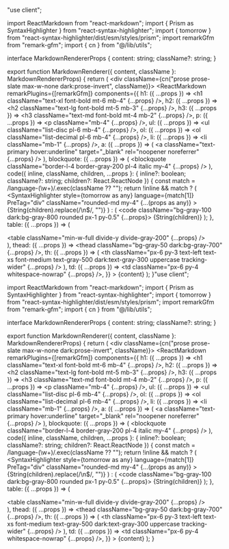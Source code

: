 "use client";

import ReactMarkdown from "react-markdown";
import { Prism as SyntaxHighlighter } from "react-syntax-highlighter";
import { tomorrow } from "react-syntax-highlighter/dist/esm/styles/prism";
import remarkGfm from "remark-gfm";
import { cn } from "@/lib/utils";

interface MarkdownRendererProps {
  content: string;
  className?: string;
}

export function MarkdownRenderer({ content, className }: MarkdownRendererProps) {
  return (
    <div className={cn("prose prose-slate max-w-none dark:prose-invert", className)}>
      <ReactMarkdown
        remarkPlugins={[remarkGfm]}
        components={{
        h1: ({ ...props }) => <h1 className="text-xl font-bold mt-6 mb-4" {...props} />,
        h2: ({ ...props }) => <h2 className="text-lg font-bold mt-5 mb-3" {...props} />,
        h3: ({ ...props }) => <h3 className="text-md font-bold mt-4 mb-2" {...props} />,
        p: ({ ...props }) => <p className="mb-4" {...props} />,
        ul: ({ ...props }) => <ul className="list-disc pl-6 mb-4" {...props} />,
        ol: ({ ...props }) => <ol className="list-decimal pl-6 mb-4" {...props} />,
        li: ({ ...props }) => <li className="mb-1" {...props} />,
        a: ({ ...props }) => (
          <a className="text-primary hover:underline" target="_blank" rel="noopener noreferrer" {...props} />
        ),
        blockquote: ({ ...props }) => (
          <blockquote className="border-l-4 border-gray-200 pl-4 italic my-4" {...props} />
        ),
        code({ inline, className, children, ...props }: { inline?: boolean; className?: string; children?: React.ReactNode }) {
          const match = /language-(\w+)/.exec(className ?? "");
          return !inline && match ? (
            <SyntaxHighlighter
              style={tomorrow as any}
              language={match[1]}
              PreTag="div"
              className="rounded-md my-4"
              {...(props as any)}
            >
              {String(children).replace(/\n$/, "")}
            </SyntaxHighlighter>
          ) : (
            <code className="bg-gray-100 dark:bg-gray-800 rounded px-1 py-0.5" {...props}>
              {String(children)}
            </code>
          );
        },
        table: ({ ...props }) => (
          <div className="overflow-x-auto my-4">
            <table className="min-w-full divide-y divide-gray-200" {...props} />
          </div>
        ),
        thead: ({ ...props }) => <thead className="bg-gray-50 dark:bg-gray-700" {...props} />,
        th: ({ ...props }) => (
          <th
            className="px-6 py-3 text-left text-xs font-medium text-gray-500 dark:text-gray-300 uppercase tracking-wider"
            {...props}
          />
        ),
        td: ({ ...props }) => <td className="px-6 py-4 whitespace-nowrap" {...props} />,
      }}
        >
          {content}
      </ReactMarkdown>
    </div>
  );
}"use client";

import ReactMarkdown from "react-markdown";
import { Prism as SyntaxHighlighter } from "react-syntax-highlighter";
import { tomorrow } from "react-syntax-highlighter/dist/esm/styles/prism";
import remarkGfm from "remark-gfm";
import { cn } from "@/lib/utils";

interface MarkdownRendererProps {
  content: string;
  className?: string;
}

export function MarkdownRenderer({ content, className }: MarkdownRendererProps) {
  return (
    <div className={cn("prose prose-slate max-w-none dark:prose-invert", className)}>
      <ReactMarkdown
        remarkPlugins={[remarkGfm]}
        components={{
        h1: ({ ...props }) => <h1 className="text-xl font-bold mt-6 mb-4" {...props} />,
        h2: ({ ...props }) => <h2 className="text-lg font-bold mt-5 mb-3" {...props} />,
        h3: ({ ...props }) => <h3 className="text-md font-bold mt-4 mb-2" {...props} />,
        p: ({ ...props }) => <p className="mb-4" {...props} />,
        ul: ({ ...props }) => <ul className="list-disc pl-6 mb-4" {...props} />,
        ol: ({ ...props }) => <ol className="list-decimal pl-6 mb-4" {...props} />,
        li: ({ ...props }) => <li className="mb-1" {...props} />,
        a: ({ ...props }) => (
          <a className="text-primary hover:underline" target="_blank" rel="noopener noreferrer" {...props} />
        ),
        blockquote: ({ ...props }) => (
          <blockquote className="border-l-4 border-gray-200 pl-4 italic my-4" {...props} />
        ),
        code({ inline, className, children, ...props }: { inline?: boolean; className?: string; children?: React.ReactNode }) {
          const match = /language-(\w+)/.exec(className ?? "");
          return !inline && match ? (
            <SyntaxHighlighter
              style={tomorrow as any}
              language={match[1]}
              PreTag="div"
              className="rounded-md my-4"
              {...(props as any)}
            >
              {String(children).replace(/\n$/, "")}
            </SyntaxHighlighter>
          ) : (
            <code className="bg-gray-100 dark:bg-gray-800 rounded px-1 py-0.5" {...props}>
              {String(children)}
            </code>
          );
        },
        table: ({ ...props }) => (
          <div className="overflow-x-auto my-4">
            <table className="min-w-full divide-y divide-gray-200" {...props} />
          </div>
        ),
        thead: ({ ...props }) => <thead className="bg-gray-50 dark:bg-gray-700" {...props} />,
        th: ({ ...props }) => (
          <th
            className="px-6 py-3 text-left text-xs font-medium text-gray-500 dark:text-gray-300 uppercase tracking-wider"
            {...props}
          />
        ),
        td: ({ ...props }) => <td className="px-6 py-4 whitespace-nowrap" {...props} />,
      }}
        >
          {content}
      </ReactMarkdown>
    </div>
  );
}